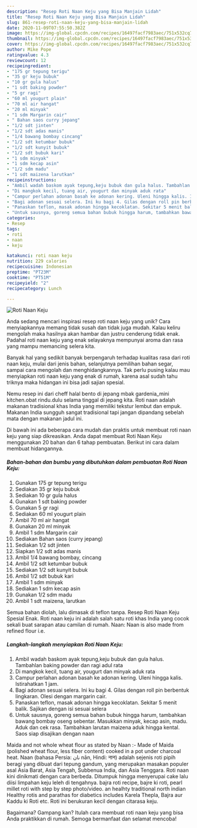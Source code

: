 ```yaml
---
description: "Resep Roti Naan Keju yang Bisa Manjain Lidah"
title: "Resep Roti Naan Keju yang Bisa Manjain Lidah"
slug: 861-resep-roti-naan-keju-yang-bisa-manjain-lidah
date: 2020-11-09T07:55:50.382Z
image: https://img-global.cpcdn.com/recipes/16497facf7983aec/751x532cq70/roti-naan-keju-foto-resep-utama.jpg
thumbnail: https://img-global.cpcdn.com/recipes/16497facf7983aec/751x532cq70/roti-naan-keju-foto-resep-utama.jpg
cover: https://img-global.cpcdn.com/recipes/16497facf7983aec/751x532cq70/roti-naan-keju-foto-resep-utama.jpg
author: Mike Pope
ratingvalue: 4.3
reviewcount: 12
recipeingredient:
- "175 gr tepung terigu"
- "35 gr keju bubuk"
- "10 gr gula halus"
- "1 sdt baking powder"
- "5 gr ragi"
- "60 ml yougurt plain"
- "70 ml air hangat"
- "20 ml minyak"
- "1 sdm Margarin cair"
- " Bahan saos curry jepang"
- "1/2 sdt jinten"
- "1/2 sdt adas manis"
- "1/4 bawang bombay cincang"
- "1/2 sdt ketumbar bubuk"
- "1/2 sdt kunyit bubuk"
- "1/2 sdt bubuk kari"
- "1 sdm minyak"
- "1 sdm kecap asin"
- "1/2 sdm madu"
- "1 sdt maizena larutkan"
recipeinstructions:
- "Ambil wadah baskom ayak tepung,keju bubuk dan gula halus. Tambahlan baking powder dan ragi adul rata"
- "Di mangkok kecil, tuang air, yougurt dan minyak aduk rata"
- "Campur perlahan adonan basah ke adonan kering. Uleni hingga kalis. Istirahatkan 1 jam."
- "Bagi adonan sesuai selera. Ini ku bagi 4. Gilas dengan roll pin berbentuk lingkaran. Olesi dengan margarin cair."
- "Panaskan teflon, masak adonan hingga kecoklatan. Sekitar 5 menit balik. Sajikan dengan isi sesuai selera"
- "Untuk sausnya, goreng semua bahan bubuk hingga harum, tambahkan bawang bombay oseng sebentar. Masukkan minyak, kecap asin, madu. Aduk dan cek rasa. Tambahkan larutan maizena aduk hingga kental. Saos siap disajikan dengan naan"
categories:
- Resep
tags:
- roti
- naan
- keju

katakunci: roti naan keju 
nutrition: 229 calories
recipecuisine: Indonesian
preptime: "PT23M"
cooktime: "PT51M"
recipeyield: "2"
recipecategory: Lunch

---
```



![Roti Naan Keju](https://img-global.cpcdn.com/recipes/16497facf7983aec/751x532cq70/roti-naan-keju-foto-resep-utama.jpg)

Anda sedang mencari inspirasi resep roti naan keju yang unik? Cara menyiapkannya memang tidak susah dan tidak juga mudah. Kalau keliru mengolah maka hasilnya akan hambar dan justru cenderung tidak enak. Padahal roti naan keju yang enak selayaknya mempunyai aroma dan rasa yang mampu memancing selera kita.

Banyak hal yang sedikit banyak berpengaruh terhadap kualitas rasa dari roti naan keju, mulai dari jenis bahan, selanjutnya pemilihan bahan segar, sampai cara mengolah dan menghidangkannya. Tak perlu pusing kalau mau menyiapkan roti naan keju yang enak di rumah, karena asal sudah tahu triknya maka hidangan ini bisa jadi sajian spesial.

Nemu resep ini dari cheff halal bento di jepang mbak gardenia_mini kitchen.obat rindu.dulu selama tinggal di jepang kita. Roti naan adalah makanan tradisional khas India yang memiliki tekstur lembut dan empuk. Makanan India sungguh sangat tradisional tapi jangan dipandang sebelah mata dengan makanan jadul ini.


Di bawah ini ada beberapa cara mudah dan praktis untuk membuat roti naan keju yang siap dikreasikan. Anda dapat membuat Roti Naan Keju menggunakan 20 bahan dan 6 tahap pembuatan. Berikut ini cara dalam membuat hidangannya.

<!--inarticleads1-->

##### Bahan-bahan dan bumbu yang dibutuhkan dalam pembuatan Roti Naan Keju:

1. Gunakan 175 gr tepung terigu
1. Sediakan 35 gr keju bubuk
1. Sediakan 10 gr gula halus
1. Gunakan 1 sdt baking powder
1. Gunakan 5 gr ragi
1. Sediakan 60 ml yougurt plain
1. Ambil 70 ml air hangat
1. Gunakan 20 ml minyak
1. Ambil 1 sdm Margarin cair
1. Sediakan  Bahan saos (curry jepang)
1. Sediakan 1/2 sdt jinten
1. Siapkan 1/2 sdt adas manis
1. Ambil 1/4 bawang bombay, cincang
1. Ambil 1/2 sdt ketumbar bubuk
1. Sediakan 1/2 sdt kunyit bubuk
1. Ambil 1/2 sdt bubuk kari
1. Ambil 1 sdm minyak
1. Sediakan 1 sdm kecap asin
1. Gunakan 1/2 sdm madu
1. Ambil 1 sdt maizena, larutkan


Semua bahan diolah, lalu dimasak di teflon tanpa. Resep Roti Naan Keju Spesial Enak. Roti naan keju ini adalah salah satu roti khas India yang cocok sekali buat sarapan atau camilan di rumah. Naan: Naan is also made from refined flour i.e. 

<!--inarticleads2-->

##### Langkah-langkah menyiapkan Roti Naan Keju:

1. Ambil wadah baskom ayak tepung,keju bubuk dan gula halus. Tambahlan baking powder dan ragi adul rata
1. Di mangkok kecil, tuang air, yougurt dan minyak aduk rata
1. Campur perlahan adonan basah ke adonan kering. Uleni hingga kalis. Istirahatkan 1 jam.
1. Bagi adonan sesuai selera. Ini ku bagi 4. Gilas dengan roll pin berbentuk lingkaran. Olesi dengan margarin cair.
1. Panaskan teflon, masak adonan hingga kecoklatan. Sekitar 5 menit balik. Sajikan dengan isi sesuai selera
1. Untuk sausnya, goreng semua bahan bubuk hingga harum, tambahkan bawang bombay oseng sebentar. Masukkan minyak, kecap asin, madu. Aduk dan cek rasa. Tambahkan larutan maizena aduk hingga kental. Saos siap disajikan dengan naan


Maida and not whole wheat flour as stated by Naan :- Made of Maida (polished wheat flour, less fiber content) cooked in a pot under charcoal heat. Naan (bahasa Persia: نان nān, Hindi: नान) adalah sejenis roti pipih beragi yang dibuat dari tepung gandum, yang merupakan masakan populer asal Asia Barat, Asia Tengah, Subbenua India, dan Asia Tenggara. Roti naan kini dinikmati dengan cara berbeda. Ditumpuk hingga menyerupai cake lalu diisi limpahan keju leleh di tengahnya. bajra roti recipe, bajre ki roti, pearl millet roti with step by step photo/video. an healhty traditional north indian Healthy rotis and parathas for diabetics includes Karela Thepla, Bajra aur Kaddu ki Roti etc. Roti ini berukuran kecil dengan citarasa keju. 

Bagaimana? Gampang kan? Itulah cara membuat roti naan keju yang bisa Anda praktikkan di rumah. Semoga bermanfaat dan selamat mencoba!
